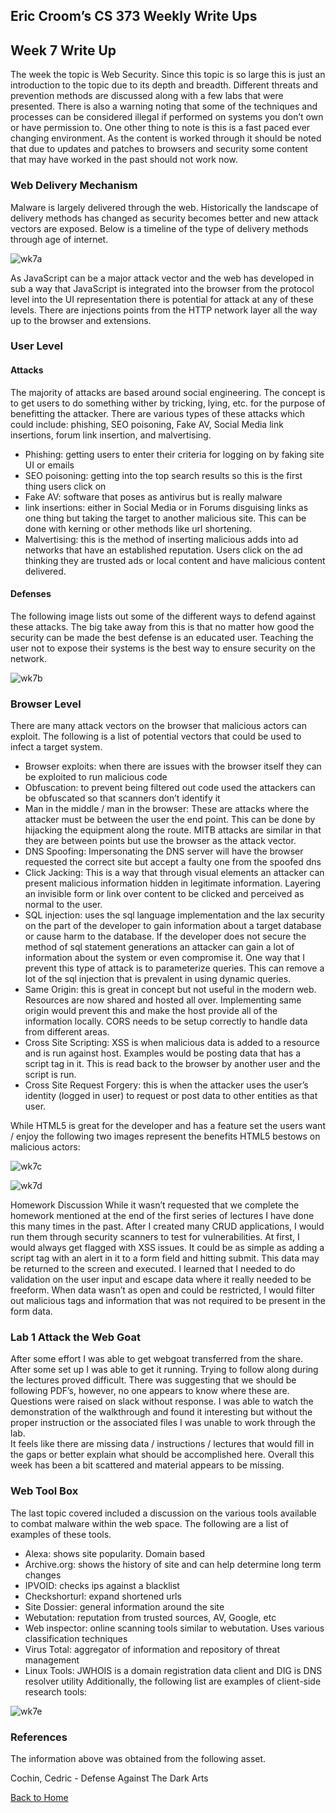 ## Eric Croom’s CS 373 Weekly Write Ups

## Week 7 Write Up
The week the topic is Web Security.  Since this topic is so large this is just an introduction to the topic due to its depth and breadth.  Different threats and prevention methods are discussed along with a few labs that were presented.  There is also a warning noting that some of the techniques and processes can be considered illegal if performed on systems you don’t own or have permission to.
One other thing to note is this is a fast paced ever changing environment.  As the content is worked through it should be noted that due to updates and patches to browsers and security some content that may have worked in the past should not work now.
### Web Delivery Mechanism
Malware is largely delivered through the web.  Historically the landscape of delivery methods has changed as security becomes better and new attack vectors are exposed.  Below is a timeline of the type of delivery methods through age of internet.

![wk7a](/images/wk7a.png)

As JavaScript can be a major attack vector and the web has developed in sub a way that JavaScript is integrated into the browser from the protocol level into the UI representation there is potential for attack at any of these levels.  There are injections points from the HTTP network layer all the way up to the browser and extensions.
### User Level
#### Attacks
The majority of attacks are based around social engineering.  The concept is to get users to do something wither by tricking, lying, etc. for the purpose of benefitting the attacker.  There are various types of these attacks which could include:  phishing, SEO poisoning, Fake AV, Social Media link insertions, forum link insertion, and malvertising. 
-	Phishing:  getting users to enter their criteria for logging on by faking site UI or emails
-	SEO poisoning:  getting into the top search results so this is the first thing users click on
-	Fake AV:  software that poses as antivirus but is really malware
-	link insertions:  either in Social Media or in Forums disguising links as one thing but taking the target to another malicious site.  This can be done with kerning or other methods like url shortening.
-	Malvertising: this is the method of inserting malicious adds into ad networks that have an established reputation.  Users click on the ad thinking they are trusted ads or local content and have malicious content delivered.
#### Defenses
The following image lists out some of the different ways to defend against these attacks.  The big take away from this is that no matter how good the security can be made the best defense is an educated user.  Teaching the user not to expose their systems is the best way to ensure security on the network. 

![wk7b](/images/wk7b.png)

### Browser Level
There are many attack vectors on the browser that malicious actors can exploit.  The following is a list of potential vectors that could be used to infect a target system.
-	Browser exploits:  when there are issues with the browser itself they can be exploited to run malicious code
-	Obfuscation:  to prevent being filtered out code used the attackers can be obfuscated so that scanners don’t identify it
-	Man in the middle / man in the browser:  These are attacks where the attacker must be between the user the end point.  This can be done by hijacking the equipment along the route. MITB attacks are similar in that they are between points but use the browser as the attack vector.
-	DNS Spoofing:  Impersonating the DNS server will have the browser requested the correct site but accept a faulty one from the spoofed dns
-	Click Jacking:  This is a way that through visual elements an attacker can present malicious information hidden in legitimate information.  Layering an invisible form or link over content to be clicked and perceived as normal to the user.
-	SQL injection:  uses the sql language implementation and the lax security on the part of the developer to gain information about a target database or cause harm to the database.  If the developer does not secure the method of sql statement generations an attacker can gain a lot of information about the system or even compromise it.  One way that I prevent this type of attack is to parameterize queries.  This can remove a lot of the sql injection that is prevalent in using dynamic queries.
-	Same Origin:  this is great in concept but not useful in the modern web.  Resources are now shared and hosted all over.  Implementing same origin would prevent this and make the host provide all of the information locally. CORS needs to be setup correctly to handle data from different areas.
-	Cross Site Scripting:  XSS is when malicious data is added to a resource and is run against host.  Examples would be posting data that has a script tag in it.  This is read back to the browser by another user and the script is run.
-	Cross Site Request Forgery:  this is when the attacker uses the user’s identity (logged in user) to request or post data to other entities as that user.

While HTML5 is great for the developer and has a feature set the users want / enjoy the following two images represent the benefits HTML5 bestows on malicious actors:

![wk7c](/images/wk7c.png)

![wk7d](/images/wk7d.png)

Homework Discussion
While it wasn’t requested that we complete the homework mentioned at the end of the first series of lectures I have done this many times in the past.  After I created many CRUD applications, I would run them through security scanners to test for vulnerabilities.  At first, I would always get flagged with XSS issues.  It could be as simple as adding a script tag with an alert in it to a form field and hitting submit.  This data may be returned to the screen and executed.  I learned that I needed to do validation on the user input and escape data where it really needed to be freeform.  When data wasn’t as open and could be restricted, I would filter out malicious tags and information that was not required to be present in the form data.
### Lab 1 Attack the Web Goat
After some effort I was able to get webgoat transferred from the share.  After some set up I was able to get it running.  Trying to follow along during the lectures proved difficult.  There was suggesting that we should be following PDF’s, however, no one appears to know where these are.  Questions were raised on slack without response.  I was able to watch the demonstration of the walkthrough and found it interesting but without the proper instruction or the associated files I was unable to work through the lab.  
It feels like there are missing data / instructions / lectures that would fill in the gaps or better explain what should be accomplished here.  Overall this week has been a bit scattered and material appears to be missing.
### Web Tool Box
The last topic covered included a discussion on the various tools available to combat malware within the web space.  The following are a list of examples of these tools.
-	Alexa:  shows site popularity.  Domain based
-	Archive.org:  shows the history of site and can help determine long term changes
-	IPVOID:  checks ips against a blacklist
-	Checkshorturl:  expand shortened urls
-	Site Dossier:  general information around the site
-	Webutation:  reputation from trusted sources, AV, Google, etc
-	Web inspector:  online scanning tools similar to webutation.  Uses various classification techniques
-	Virus Total:  aggregator of information and repository of threat management 
-	Linux Tools:  JWHOIS is a domain registration data client and DIG is DNS resolver utility
Additionally, the following list are examples of client-side research tools:

![wk7e](/images/wk7e.png)


### References
The information above was obtained from the following asset.

Cochin, Cedric - Defense Against The Dark Arts


<a href="../">Back to Home</a>


